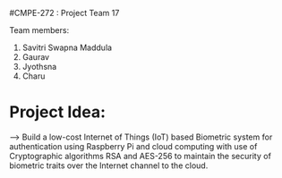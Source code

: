 #CMPE-272 : Project Team 17

Team members: 
  1. Savitri Swapna Maddula
  2. Gaurav
  3. Jyothsna
  4. Charu

# Project Idea:

--> Build a low-cost Internet of Things (IoT) based Biometric system for authentication using Raspberry Pi and cloud
    computing with use of Cryptographic algorithms RSA and AES-256 to maintain the security of biometric traits over the Internet
    channel to the cloud.
